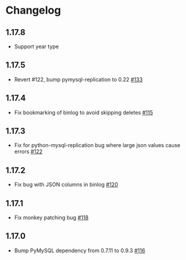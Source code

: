 # Changelog

## 1.17.8

- Support year type

## 1.17.5

- Revert #122, bump pymysql-replication to 0.22 [#133](https://github.com/singer-io/tap-mysql/pull/133)

## 1.17.4

- Fix bookmarking of binlog to avoid skipping deletes [#115](https://github.com/singer-io/tap-mysql/pull/115)

## 1.17.3

- Fix for python-mysql-replication bug where large json values cause errors [#122](https://github.com/singer-io/tap-mysql/pull/122)

## 1.17.2

- Fix bug with JSON columns in binlog [#120](https://github.com/singer-io/tap-mysql/pull/120)

## 1.17.1

- Fix monkey patching bug [#118](https://github.com/singer-io/tap-mysql/pull/118)

## 1.17.0

- Bump PyMySQL dependency from 0.7.11 to 0.9.3 [#116](https://github.com/singer-io/tap-mysql/pull/116)
